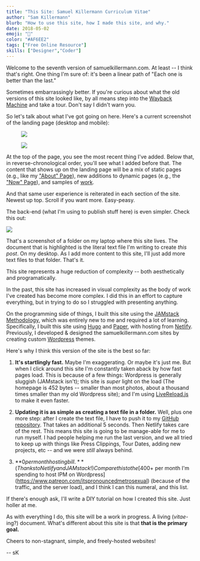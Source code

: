 ```yaml
---
title: "This Site: Samuel Killermann Curriculum Vitae"
author: "Sam Killermann"
blurb: "How to use this site, how I made this site, and why."
date: 2018-05-02
emoji: "📄"
color: "#AF6EE2"
tags: ["Free Online Resource"]
skills: ["Designer","Coder"]
---
```

Welcome to the seventh version of samuelkillermann.com. At least -- I think that's right. One thing I'm sure of: it's been a linear path of "Each one is better than the last."

Sometimes embarrassingly better. If you're curious about what the old versions of this site looked like, by all means step into the [Wayback Machine](https://web.archive.org/web/20180309100148/http://www.samuelkillermann.com/) and take a tour. Don't say I didn't warn you.

So let's talk about what I've got going on here. Here's a current screenshot of the landing page (desktop and mobile):

<figure class="work--sample desktop"><img src="/img/work/2018-samuel-killermann-curriculum-vitae-desktop.jpg" class="full-width"></figure>

<figure class="work--sample mobile"><img src="/img/work/2018-samuel-killermann-curriculum-vitae-mobile.jpg" class="full-width"></figure>

At the top of the page, you see the most recent thing I've added. Below that, in reverse-chronological order, you'll see what I added before that. The content that shows up on the landing page will be a mix of static pages (e.g., like my ["About" Page](../../about/)), new additions to dynamic pages (e.g., the ["Now" Page](../../now/)), and samples of [work](../../work/).

And that same user experience is reiterated in each section of the site. Newest up top. Scroll if you want more. Easy-peasy.

The back-end (what I'm using to publish stuff here) is even simpler. Check this out:

<img src="/img/work/2018-samuel-killermann-curriculum-vitae-work-folder.jpg" class="full-width">

That's a screenshot of a folder on my laptop where this site lives. The document that is highlighted is the literal text file I'm writing to create _this post_. On my desktop. As I add more content to this site, I'll just add more text files to that folder. That's it.

This site represents a huge reduction of complexity -- both aesthetically and programatically.

In the past, this site has increased in visual complexity as the body of work I've created has become more complex. I did this in an effort to capture everything, but in trying to do so I struggled with presenting anything.

On the programming side of things, I built this site using the [JAMstack Methodology](https://jamstack.org/), which was entirely new to me and required a lot of learning. Specifically, I built this site using [Hugo](http://gohugo.io) and [Paper](https://themes.gohugo.io/hugo-paper/), with hosting from [Netlify](https://www.netlify.com/). Previously, I developed &amp; designed the samuelkillermann.com sites by creating custom [Wordpress](http://wordpress.org) themes.

Here's why I think this version of the site is the best so far:

1. **It's startlingly fast.** Maybe I'm exaggerating. Or maybe it's just me. But when I click around this site I'm constantly taken aback by how fast pages load. This is because of a few things: Wordpress is generally sluggish (JAMstack isn't); this site is _super_ light on the load (The homepage is 452 bytes -- smaller than most photos, about a thousand times smaller than my old Wordpress site); and I'm using [LiveReload.js](https://github.com/livereload/livereload-js) to make it even faster.

2. **Updating it is as simple as creating a text file in a folder.** Well, plus one more step: after I create the text file, I have to push it to my [GitHub repository](https://github.com/killermann/samuel-killermann-curriculum-vitae). That takes an additional 5 seconds. Then Netlify takes care of the rest. This means this site is going to be manage-able for me to run myself. I had people helping me run the last version, and we all tried to keep up with things like Press Clippings, Tour Dates, adding new projects, etc -- and we were _still_ always behind.

3. **$0 per month hosting bill.** (Thanks to Netlify and JAMstack!) Compare this to the [$400+ per month I'm spending to host IPM on Wordpress](https://www.patreon.com/itspronouncedmetrosexual) (because of the traffic, and the server load), and I think I can this numeral, and this list.

If there's enough ask, I'll write a DIY tutorial on how I created this site. Just holler at me.

As with everything I do, this site will be a work in progress. A living (_vitae_-ing?) document. What's different about this site is that **that is the primary goal.**

Cheers to non-stagnant, simple, and freely-hosted websites!

-- sK
